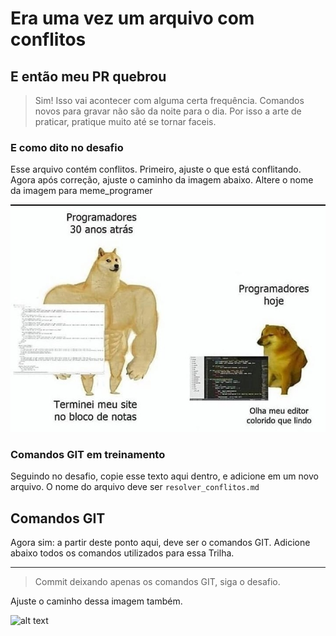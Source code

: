# Era uma vez um arquivo com conflitos

## E então meu PR quebrou

> Sim! Isso vai acontecer com alguma certa frequência. Comandos novos para gravar não são da noite para o dia. Por isso a arte de praticar, pratique muito até se tornar faceis.

### E como dito no desafio

Esse arquivo contém conflitos. Primeiro, ajuste o que está conflitando. Agora após correção, ajuste o caminho da imagem abaixo. Altere o nome da imagem para meme_programer

![alt text](assets/meme_programer.jpeg)

### Comandos GIT em treinamento

Seguindo no desafio, copie esse texto aqui dentro, e adicione em um novo arquivo. O nome do arquivo deve ser `resolver_conflitos.md`

## Comandos GIT

Agora sim: a partir deste ponto aqui, deve ser o comandos GIT. Adicione abaixo todos os comandos utilizados para essa Trilha.

-----

> Commit deixando apenas os comandos GIT, siga o desafio.

Ajuste o caminho dessa imagem também.

![alt text](7c64059f71fc543737d315a88aa79963-102520219.jpg)
